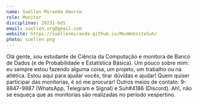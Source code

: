 ```yaml
---
name: Suellen Miranda Amorim
role: Monitor
disciplinas: 20231-bd1
email: suellen.org@gmail.com
website: https://suellenmiranda.github.io/MeuWebsiteSuh/
photo: suellen.png
---
```


Olá gente, sou estudante de Ciência da Computação e monitora de
Banco de Dados (e de Probabilidade e Estatística Básica). Um pouco
sobre mim: eu sempre estou fazendo alguma coisa, um projeto, um
trabalho ou na atlética. Estou aqui para ajudar vocês, tirar
dúvidas e ajudar! Quem quiser participar das monitorias, é
só me procurar! Outros meios de contato: 9-8847-9887 (WhatsApp,
Telegram e Signal) e Suh#4186 (Discord). Ah!, não se esqueça
que as monitorias são realizadas no período vespertino.
